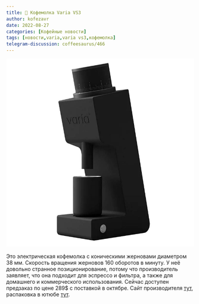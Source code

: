 ```yaml
---
title: 📰 Кофемолка Varia VS3
author: kofezavr
date: 2022-08-27
categories: [Кофейные новости]
tags: [новости,varia,varia vs3,кофемолка]
telegram-discussion: coffeesaurus/466
--- 
```

![Кофемолка Varia VS3](/assets/img/posts/22/08/varia-vs3.jpg)

Это электрическая кофемолка с коническими жерновами диаметром 38 мм. Скорость вращения жерновов 160 оборотов в минуту. У неё довольно странное позиционирование, потому что производитель заявляет, что она подходит для эспрессо и фильтра, а также для домашнего и коммерческого использования. Сейчас доступен предзаказ по цене 289$ с поставкой в октябре. Сайт производителя [тут](https://www.variabrewing.com/products/varia-vs3-grinder), распаковка в ютюбе [тут](https://youtu.be/68CppnTNjqg). 